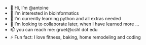- 👋 Hi, I’m @antoine
- 👀 I’m interested in bioinformatics
- 🌱 I’m currently learning python and all extras needed
- 💞️ I’m looking to collaborate later, when I have learned more ...
- 📫 you can reach me: gruet@cshl dot edu
- ⚡ Fun fact: I love fitness, baking, home remodeling and coding
